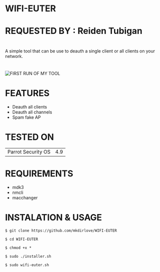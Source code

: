# WIFI-EUTER
# 
# REQUESTED BY : Reiden Tubigan
#
A simple tool that can be use to deauth a single client or all clients on your network.
#
![FIRST RUN OF MY TOOL](https://github.com/mkdirlove/WIFI-EUTER/blob/master/euter.png)



# FEATURES

- Deauth all clients
- Deauth all channels
- Spam fake AP



# TESTED ON

<table>
    <tr>
    <tr>
        <td>Parrot Security OS</td>
        <td> 4.9 </td>
    </tr>
</table>



# REQUIREMENTS

- mdk3
- nmcli
- macchanger




# INSTALATION & USAGE

    $ git clone https://github.com/mkdirlove/WIFI-EUTER
    
    $ cd WIFI-EUTER 
    
    $ chmod +x *
    
    $ sudo ./installer.sh
    
    $ sudo wifi-euter.sh



